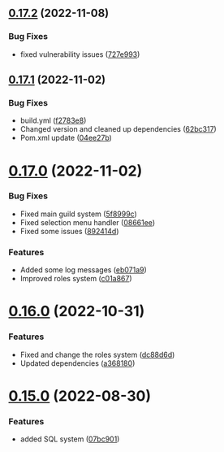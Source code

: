## [0.17.2](https://github.com/Greazi-Times/Discord_Bot_Foundation/compare/v0.17.1...v0.17.2) (2022-11-08)


### Bug Fixes

* fixed vulnerability issues ([727e993](https://github.com/Greazi-Times/Discord_Bot_Foundation/commit/727e993d34bc1f7ed49fc0f8b3b544b21de343cc))



## [0.17.1](https://github.com/Greazi-Times/Discord_Bot_Foundation/compare/v0.17.0...v0.17.1) (2022-11-02)


### Bug Fixes

* build.yml ([f2783e8](https://github.com/Greazi-Times/Discord_Bot_Foundation/commit/f2783e868b0e506931a44425fec893bf1f0598d2))
* Changed version and cleaned up dependencies  ([62bc317](https://github.com/Greazi-Times/Discord_Bot_Foundation/commit/62bc317d30392921efc9dd2312f18e2e55091657))
* Pom.xml update ([04ee27b](https://github.com/Greazi-Times/Discord_Bot_Foundation/commit/04ee27b35d14130eca7236e213dabbff5ab4d3f7))



# [0.17.0](https://github.com/Greazi-Times/Discord_Bot_Foundation/compare/v0.16.0...v0.17.0) (2022-11-02)


### Bug Fixes

* Fixed main guild system ([5f8999c](https://github.com/Greazi-Times/Discord_Bot_Foundation/commit/5f8999c83fbcd174d4f4aabe3c5c7e3d3f900268))
* Fixed selection menu handler ([08661ee](https://github.com/Greazi-Times/Discord_Bot_Foundation/commit/08661ee85cd9526f20d3e8d583deaf16d983a316))
* Fixed some issues ([892414d](https://github.com/Greazi-Times/Discord_Bot_Foundation/commit/892414dca253946e8b505b847185b93b1d5abd90))


### Features

* Added some log messages ([eb071a9](https://github.com/Greazi-Times/Discord_Bot_Foundation/commit/eb071a94077aa0d708fb98f88994e0a114249f2c))
* Improved roles system ([c01a867](https://github.com/Greazi-Times/Discord_Bot_Foundation/commit/c01a8679fbde5ccbb99a8d1902f09da86e9ea62c))



# [0.16.0](https://github.com/Greazi-Times/Discord_Bot_Foundation/compare/v0.15.0...v0.16.0) (2022-10-31)


### Features

* Fixed and change the roles system ([dc88d6d](https://github.com/Greazi-Times/Discord_Bot_Foundation/commit/dc88d6d64fefd266e4e5c482574d5959a380aa28))
* Updated dependencies  ([a368180](https://github.com/Greazi-Times/Discord_Bot_Foundation/commit/a368180c3d8c90be0d669e7fd22ee469bb509a94))



# [0.15.0](https://github.com/Greazi-Times/Discord_Bot_Foundation/compare/v0.14.0...v0.15.0) (2022-08-30)


### Features

* added SQL system ([07bc901](https://github.com/Greazi-Times/Discord_Bot_Foundation/commit/07bc9013f801808825417390a75744eb6c617a2e))



